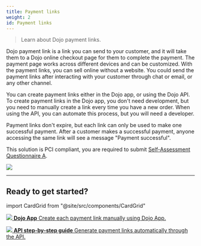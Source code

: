 ```yaml
---
title: Payment links
weight: 2
id: Payment links
---
```


>Learn about Dojo payment links.

Dojo payment link is a link you can send to your customer, and it will take them to a Dojo online checkout page for them to complete the payment. The payment page works across different devices and can be customized. With the payment links, you can sell online without a website. You could send the payment links after interacting with your customer through chat or email, or any other channel.

You can create payment links either in the Dojo app, or using the Dojo API. To create payment links in the Dojo app, you don't need development, but you need to manually create a link every time you have a new order. When using the API, you can automate this process, but you will need a developer.

Payment links don't expire, but each link can only be used to make one successful payment. After a customer makes a successful payment, anyone accessing the same link will see a message "Payment successful".

This solution is PCI compliant, you are required to submit [Self-Assessment Questionnaire A](https://www.pcisecuritystandards.org/documents/PCI-DSS-v3_2_1-SAQ-A.pdf).

![](/images/payment-links.png)

---

## Ready to get started?

import CardGrid from "@site/src/components/CardGrid"

<CardGrid home>

[![](/images/dojo-icons/MobileInformation.svg) **Dojo App** Create each payment link manually using Dojo App.](https://support.dojo.tech/hc/en-gb/articles/4415821097874-How-to-use-payment-links)

[![](/images/dojo-icons/BookBookmark.svg) **API step-by-step guide** Generate payment links automatically through the API.](step-by-step-guide)

</CardGrid>
